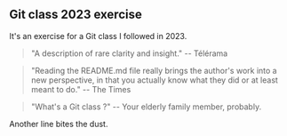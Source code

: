 ## Git class 2023 exercise

It's an exercise for a Git class I followed in 2023.

> "A description of rare clarity and insight."
> -- Télérama

> "Reading the README.md file really brings the author's work
> into a new perspective, in that you actually know what they
> did or at least meant to do."
> -- The Times

> "What's a Git class ?"
> -- Your elderly family member, probably.

Another line bites the dust.
